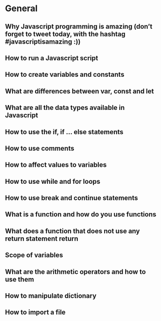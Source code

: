 # General

##    Why Javascript programming is amazing (don’t forget to tweet today, with the hashtag #javascriptisamazing :))
##    How to run a Javascript script
##    How to create variables and constants
##    What are differences between var, const and let
##    What are all the data types available in Javascript
##    How to use the if, if ... else statements
##    How to use comments
##    How to affect values to variables
##    How to use while and for loops
##    How to use break and continue statements
##    What is a function and how do you use functions
##    What does a function that does not use any return statement return
##    Scope of variables
##    What are the arithmetic operators and how to use them
##    How to manipulate dictionary
##    How to import a file

